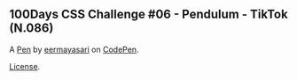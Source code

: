 100Days CSS Challenge #06 - Pendulum - TikTok  (N.086)
------------------------------------------------------


A [Pen](https://codepen.io/eermayasari/pen/YdVyKP) by [eermayasari](https://codepen.io/eermayasari) on [CodePen](https://codepen.io).

[License](https://codepen.io/eermayasari/pen/YdVyKP/license).